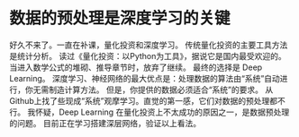 # 数据的预处理是深度学习的关键

好久不来了。一直在补课，量化投资和深度学习。
传统量化投资的主要工具方法是统计分析。
读过《量化投资：以Python为工具》，据说它是国内最受欢迎的。
当进入数学公式的堆砌、推导章节时，放弃了继续。
最终的选择是 Deep Learning。
深度学习、神经网络的最大优点是：处理数据的算法由“系统”自动进行，你无需制造计算方法。
但是，你提供的数据必须适合“系统”的要求。
从Github上找了些现成“系统”观摩学习。直觉的第一感，它们对数据的预处理都不行。
我怀疑，Deep Learning 在量化投资上不太成功的原因之一，是数据预处理的问题。
目前正在学习搭建深层网络，验证以上看法。